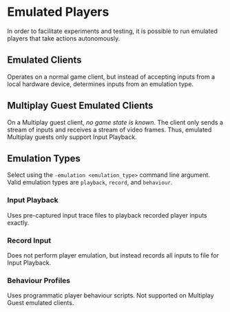# Emulated Players
In order to facilitate experiments and testing, it is possible to run emulated players
that take actions autonomously.

## Emulated Clients
Operates on a normal game client, but instead of accepting inputs from a local hardware device, 
determines inputs from an emulation type.
## Multiplay Guest Emulated Clients
On a Multiplay guest client, *no game state is known*. The client only sends a stream of inputs
and receives a stream of video frames. Thus, emulated Multiplay guests only support Input Playback.

## Emulation Types
Select using the `-emulation <emulation_type>` command line argument. Valid emulation types are 
`playback`, `record`, and `behaviour`.
### Input Playback
Uses pre-captured input trace files to playback recorded player inputs exactly.

### Record Input
Does not perform player emulation, but instead records all inputs to file for Input Playback.

### Behaviour Profiles
Uses programmatic player behaviour scripts. Not supported on Multiplay Guest emulated clients.